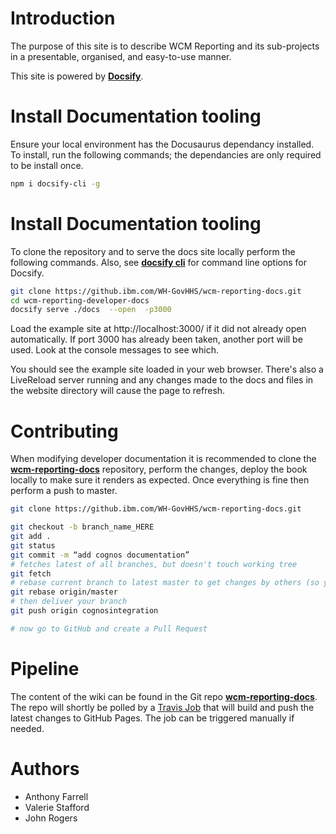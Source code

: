 # Introduction

The purpose of this site is to describe WCM Reporting and its sub-projects in a presentable, organised, and easy-to-use manner.

This site is powered by **[Docsify](https://docsify.js.org)**.

# Install Documentation tooling

Ensure your local environment has the Docusaurus dependancy installed. To install, run the following commands; the dependancies are only required to be install once.
```bash
npm i docsify-cli -g
```

# Install Documentation tooling

To clone the repository and to serve the docs site locally perform the following commands. Also, see **[docsify cli](https://github.com/docsifyjs/docsify-cli)** for command line options for Docsify.

```sh
git clone https://github.ibm.com/WH-GovHHS/wcm-reporting-docs.git
cd wcm-reporting-developer-docs
docsify serve ./docs  --open  -p3000
```
Load the example site at http://localhost:3000/ if it did not already open automatically. If port 3000 has already been taken, another port will be used. Look at the console messages to see which.

You should see the example site loaded in your web browser. There's also a LiveReload server running and any changes made to the docs and files in the website directory will cause the page to refresh.


# Contributing
When modifying developer documentation it is recommended to clone the **[wcm-reporting-docs](https://github.ibm.com/WH-GovHHS/wcm-reporting-docs)** repository, perform the changes, deploy the book locally to make sure it renders as expected.  Once everything is fine then perform a push to master.  


```sh
git clone https://github.ibm.com/WH-GovHHS/wcm-reporting-docs.git

git checkout -b branch_name_HERE
git add .
git status
git commit -m “add cognos documentation”
# fetches latest of all branches, but doesn't touch working tree
git fetch
# rebase current branch to latest master to get changes by others (so you do not overwrite)
git rebase origin/master
# then deliver your branch
git push origin cognosintegration

# now go to GitHub and create a Pull Request

```

# Pipeline

The content of the wiki can be found in the Git repo **[wcm-reporting-docs](https://github.ibm.com/WH-GovHHS/wcm-reporting-docs)**. The repo will shortly be polled by a [Travis Job](travis.ibm.com/) that will build and push the latest changes to GitHub Pages. The job can be triggered manually if needed.

# Authors
* Anthony Farrell
* Valerie Stafford
* John Rogers
